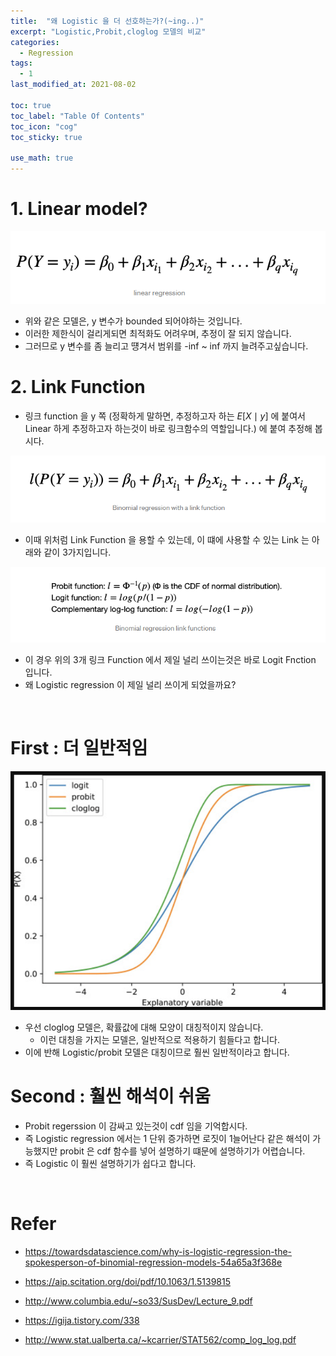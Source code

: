 ```yaml
---
title:  "왜 Logistic 을 더 선호하는가?(~ing..)"
excerpt: "Logistic,Probit,cloglog 모델의 비교"
categories:
  - Regression
tags:
  - 1
last_modified_at: 2021-08-02

toc: true
toc_label: "Table Of Contents"
toc_icon: "cog"
toc_sticky: true

use_math: true
---
```


# 1. Linear model?

![png](/assets/images/Stat/27_1.png)

- 위와 같은 모델은, y 변수가 bounded 되어야하는 것입니다.
- 이러한 제한식이 걸리게되면 최적화도 어려우며, 추정이 잘 되지 않습니다. 
- 그러므로 y 변수를 좀 늘리고 떙겨서 범위를 -inf ~ inf 까지 늘려주고싶습니다. 

# 2. Link Function

- 링크 function 을 y 쪽 (정확하게 말하면, 추정하고자 하는 $E[X\mid y]$  에 붙여서 Linear 하게 추정하고자 하는것이 바로 링크함수의 역할입니다.) 에 붙여 추정해 봅시다.

![png](/assets/images/Stat/27_2.png)

- 이때 위처럼 Link Function 을 용할 수 있는데, 이 떄에 사용할 수 있는 Link 는 아래와 같이 3가지입니다.

![png](/assets/images/Stat/27_3.png)

- 이 경우 위의 3개 링크 Function 에서 제일 널리 쓰이는것은 바로 Logit Fnction 입니다. 
- 왜 Logistic regression 이 제일 널리 쓰이게 되었을까요? 

<br>

# First : 더 일반적임

![png](/assets/images/Stat/27_4.png)

- 우선 cloglog 모델은, 확률값에 대해 모양이 대칭적이지 않습니다. 
  - 이런 대칭을 가지는 모델은, 일반적으로 적용하기 힘들다고 합니다.
- 이에 반해 Logistic/probit 모델은 대칭이므로 훨씬 일반적이라고 합니다. 

# Second : 훨씬 해석이 쉬움

- Probit regerssion 이 감싸고 있는것이 cdf 임을 기억합시다.
- 즉 Logistic regression 에서는 1 단위 증가하면 로짓이 1늘어난다 같은 해석이 가능했지만 probit 은 cdf 함수를 넣어 설명하기 떄문에 설명하기가 어렵습니다.
- 즉 Logistic 이 훨씬 설명하기가 쉽다고 합니다.

<br>

# Refer

- <https://towardsdatascience.com/why-is-logistic-regression-the-spokesperson-of-binomial-regression-models-54a65a3f368e>

- https://aip.scitation.org/doi/pdf/10.1063/1.5139815
- http://www.columbia.edu/~so33/SusDev/Lecture_9.pdf
- https://igija.tistory.com/338
- http://www.stat.ualberta.ca/~kcarrier/STAT562/comp_log_log.pdf

